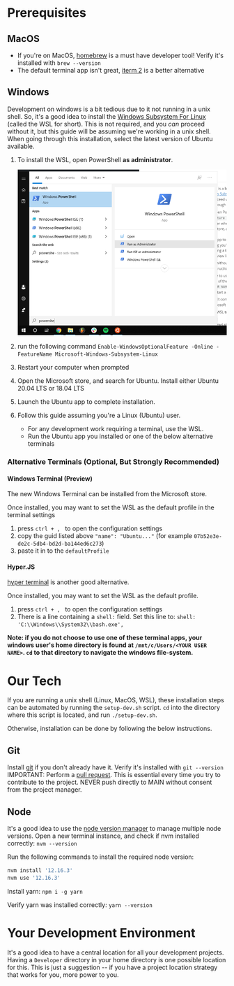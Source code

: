 # Prerequisites

## MacOS

-  If you're on MacOS, [homebrew](https://brew.sh/) is a must have developer tool! Verify it's installed with `brew --version`
-  The default terminal app isn't great, [iterm 2](https://iterm2.com) is a better alternative

## Windows

Development on windows is a bit tedious due to it not running in a unix shell. So, it's a good idea to install the [Windows Subsystem For Linux](https://docs.microsoft.com/en-us/windows/wsl/install-win10) (called the WSL for short). This is not required, and you *can* proceed without it, but this guide will be assuming we're working in a unix shell. When going through this installation, select the latest version of Ubuntu available.

1. To install the WSL, open PowerShell **as administrator**.

   <img src=".readme_resources/powershell.admin.png" alt="Image of Yaktocat" style="zoom:66%;" />

2. run the following command `Enable-WindowsOptionalFeature -Online -FeatureName Microsoft-Windows-Subsystem-Linux`

3. Restart your computer when prompted

4. Open the Microsoft store, and search for Ubuntu. Install either Ubuntu 20.04 LTS or 18.04 LTS

5. Launch the Ubuntu app to complete installation.

6. Follow this guide assuming you're a Linux (Ubuntu) user. 
   - For any development work requiring a terminal, use the WSL.
   - Run the Ubuntu app you installed or one of the below alternative terminals

### Alternative Terminals (Optional, But Strongly Recommended)

#### Windows Terminal (Preview)

The new Windows Terminal can be installed from the Microsoft store.

Once installed, you may want to set the WSL as the default profile in the terminal settings

1. press `ctrl + , ` to open the configuration settings
2. copy the guid listed above `"name": "Ubuntu..."` (for example `07b52e3e-de2c-5db4-bd2d-ba144ed6c273`) 
3. paste it in to the `defaultProfile`

#### Hyper.JS

 [hyper terminal](https://hyper.js) is another good alternative.

Once installed, you may want to set the WSL as the default profile.

1. press `ctrl + , ` to open the configuration settings
2. There is a line containing a `shell:` field. Set this line to:  `shell: 'C:\\Windows\\System32\\bash.exe',`



**Note: if you do not choose to use one of these terminal apps, your windows user's home directory is found at `/mnt/c/Users/<YOUR USER NAME>`. `cd` to that directory to navigate the windows file-system.**

# Our Tech

If you are running a unix shell (Linux, MacOS, WSL), these installation steps can be automated by running the `setup-dev.sh` script. `cd` into the directory where this script is located, and run `./setup-dev.sh`.

Otherwise, installation can be done by following the below instructions.

## Git

Install [git](https://git-scm.com/downloads) if you don't already have it. Verify it's installed with `git --version` 
IMPORTANT: Perform a [pull request](https://opensource.com/article/19/7/create-pull-request-github). This is essential every time you try to contribute to the project. NEVER push directly to MAIN without consent from the project manager.

## Node

It's a good idea to use the [node version manager](https://github.com/nvm-sh/nvm#install--update-script) to manage multiple node versions. Open a new terminal instance, and check if nvm installed correctly: `nvm --version`

Run the following commands to install the required node version:

```bash
nvm install '12.16.3'
nvm use '12.16.3'
```

Install yarn: `npm i -g yarn`

Verify yarn was installed correctly: `yarn --version`

# Your Development Environment

It's a good idea to have a central location for all your development projects. Having a `Developer` directory in your home directory is one possible location for this. This is just a suggestion -- if you have a project location strategy that works for you, more power to you.
